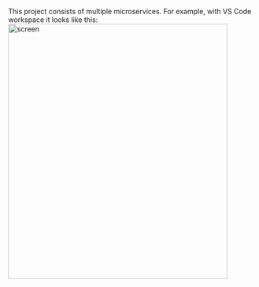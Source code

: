 This project consists of multiple microservices. For example, with VS Code workspace it looks like this: <br>
<img width="445" height="519" alt="screen" src="https://github.com/user-attachments/assets/e09cd6c8-2bde-4bff-8ad4-42188b0990df" />
